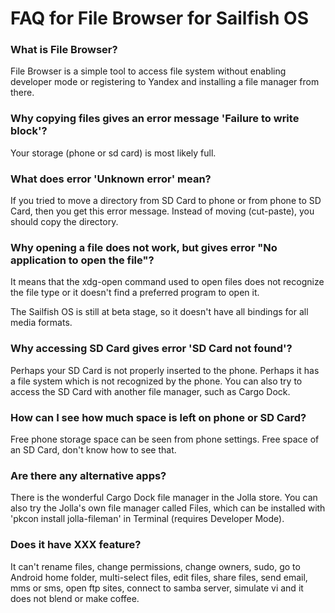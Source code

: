 
# FAQ for File Browser for Sailfish OS 

### What is File Browser?

File Browser is a simple tool to access file system without 
enabling developer mode or registering to Yandex and installing
a file manager from there.

### Why copying files gives an error message 'Failure to write block'?

Your storage (phone or sd card) is most likely full.

### What does error 'Unknown error' mean?

If you tried to move a directory from SD Card to phone or
from phone to SD Card, then you get this error message. Instead of 
moving (cut-paste), you should copy the directory.

### Why opening a file does not work, but gives error "No application to open the file"?

It means that the xdg-open command used to open files does not recognize
the file type or it doesn't find a preferred program to open it.

The Sailfish OS is still at beta stage, so it doesn't have all bindings
for all media formats.

### Why accessing SD Card gives error 'SD Card not found'?

Perhaps your SD Card is not properly inserted to the phone.
Perhaps it has a file system which is not recognized by the phone.
You can also try to access the SD Card with another file manager, 
such as Cargo Dock.

### How can I see how much space is left on phone or SD Card?

Free phone storage space can be seen from phone settings. 
Free space of an SD Card, don't know how to see that.

### Are there any alternative apps?

There is the wonderful Cargo Dock file manager in the Jolla store.
You can also try the Jolla's own file manager called Files,
which can be installed with 'pkcon install jolla-fileman' 
in Terminal (requires Developer Mode).

### Does it have XXX feature?

It can't rename files, change permissions, change owners, 
sudo, go to Android home folder, multi-select files, 
edit files, share files, send email, mms or sms, open ftp sites, 
connect to samba server, simulate vi and it does not blend or make coffee.

